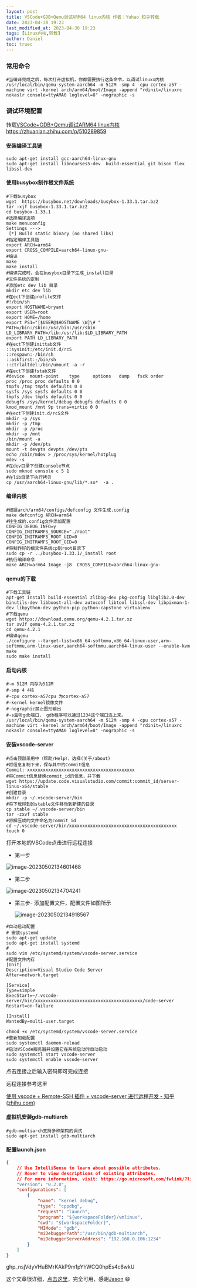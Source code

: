 ```yaml
---
layout: post
title: VSCode+GDB+Qemu调试ARM64 linux内核 作者：Yuhao 知乎转载
date: 2023-04-30 19:23 
last_modified_at: 2023-04-30 19:23 
tags: [Linux内核,转载]
author: Daniel
toc: truec
---
```

### 常用命令

```shell
#当编译完成之后，每次打开虚拟机，你都需要执行这条命令，以调试linuxx内核
/usr/local/bin/qemu-system-aarch64 -m 512M -smp 4 -cpu cortex-a57 -machine virt -kernel arch/arm64/boot/Image -append "rdinit=/linuxrc nokaslr console=ttyAMA0 loglevel=8" -nographic -s
```

### 调试环境配置

转载[VSCode+GDB+Qemu调试ARM64 linux内核](https://zhuanlan.zhihu.com/p/510289859) https://zhuanlan.zhihu.com/p/510289859

#### 安装编译工具链

```shell
sudo apt-get install gcc-aarch64-linux-gnu
sudo apt-get install libncurses5-dev  build-essential git bison flex libssl-dev
```

#### 使用busybox制作根文件系统

```shell
#下载busybox
wget  https://busybox.net/downloads/busybox-1.33.1.tar.bz2
tar -xjf busybox-1.33.1.tar.bz2
cd busybox-1.33.1
#选择编译选项
make menuconfig
Settings --->
 [*] Build static binary (no shared libs) 
#指定编译工具链
export ARCH=arm64
export CROSS_COMPILE=aarch64-linux-gnu-
#编译
make
make install
#编译完成时，会在busybox目录下生成_install目录
#文件系统的定制
#添加etc dev lib 目录
mkdir etc dev lib
#在ect下创建profile文件
#!/bin/sh
export HOSTNAME=bryant
export USER=root
export HOME=/home
export PS1="[$USER@$HOSTNAME \W]\# "
PATH=/bin:/sbin:/usr/bin:/usr/sbin
LD_LIBRARY_PATH=/lib:/usr/lib:$LD_LIBRARY_PATH
export PATH LD_LIBRARY_PATH
#在ect下创建inittab文件
::sysinit:/etc/init.d/rcS
::respawn:-/bin/sh
::askfirst:-/bin/sh
::ctrlaltdel:/bin/umount -a -r
#在ect下创建fstab文件
#device  mount-point    type     options   dump   fsck order
proc /proc proc defaults 0 0
tmpfs /tmp tmpfs defaults 0 0
sysfs /sys sysfs defaults 0 0
tmpfs /dev tmpfs defaults 0 0
debugfs /sys/kernel/debug debugfs defaults 0 0
kmod_mount /mnt 9p trans=virtio 0 0
#在ect下创建init.d/rcS文件
mkdir -p /sys
mkdir -p /tmp
mkdir -p /proc
mkdir -p /mnt
/bin/mount -a
mkdir -p /dev/pts
mount -t devpts devpts /dev/pts
echo /sbin/mdev > /proc/sys/kernel/hotplug
mdev -s
#在dev目录下创建console节点
sudo mknod console c 5 1
#在lib目录下执行拷贝
cp /usr/aarch64-linux-gnu/lib/*.so*  -a .
```

#### 编译内核

```shell
#根据arch/arm64/configs/defconfig 文件生成.config
make defconfig ARCH=arm64
#往生成的.config文件添加配置
CONFIG_DEBUG_INFO=y 
CONFIG_INITRAMFS_SOURCE="./root"
CONFIG_INITRAMFS_ROOT_UID=0
CONFIG_INITRAMFS_ROOT_GID=0
#将制作好的根文件系统cp到root目录下
sudo cp -r ../busybox-1.33.1/_install root
#执行编译命令
make ARCH=arm64 Image -j8  CROSS_COMPILE=aarch64-linux-gnu-
```

#### qemu的下载

```shell
#下载工具链
apt-get install build-essential zlib1g-dev pkg-config libglib2.0-dev binutils-dev libboost-all-dev autoconf libtool libssl-dev libpixman-1-dev libpython-dev python-pip python-capstone virtualenv
#下载qemu
wget https://download.qemu.org/qemu-4.2.1.tar.xz
tar xvJf qemu-4.2.1.tar.xz
cd qemu-4.2.1
#编译qemu
./configure --target-list=x86_64-softmmu,x86_64-linux-user,arm-softmmu,arm-linux-user,aarch64-softmmu,aarch64-linux-user --enable-kvm
make 
sudo make install
```

#### 启动内核

```shell
#-m 512M 内存为512M
#-smp 4 4核
#-cpu cortex-a57cpu 为cortex-a57
#-kernel kernel镜像文件
#-nographic禁止图形输出
#-s监听gdb端口， gdb程序可以通过1234这个端口连上来。
/usr/local/bin/qemu-system-aarch64 -m 512M -smp 4 -cpu cortex-a57 -machine virt -kernel arch/arm64/boot/Image -append "rdinit=/linuxrc nokaslr console=ttyAMA0 loglevel=8" -nographic -s
```

#### 安装vscode-server

```shell
#点击顶部采用中（帮助/Help），选择(关于/about)
#将信息复制下来，保存其中的Commit信息
Commit: xxxxxxxxxxxxxxxxxxxxxxxxxxxxxxxxxxxxxxxxx
#将Commit信息替换commit_id的信息，并下载
wget https://update.code.visualstudio.com/commit:commit_id/server-linux-x64/stable
#创建目录
mkdir -p ~/.vscode-server/bin
#将下载得到的stable文件移动到新建的目录
cp stable ~/.vscode-server/bin
tar -zxvf stable
#将解压成的文件命名为commit_id
cd ~/.vscode-server/bin/xxxxxxxxxxxxxxxxxxxxxxxxxxxxxxxxxxxxxxxxx
touch 0
```

打开本地的VSCode点击进行远程连接

- 第一步

![image-20230502134601468](https://cdn.jsdelivr.net/gh/JJcodo/Pictures@main/blog_picture/image-20230502134601468.png)



- 第二步

![image-20230502134704241](https://cdn.jsdelivr.net/gh/JJcodo/Pictures@main/blog_picture/image-20230502134704241.png)

- 第三步- 添加配置文件，配置文件如图所示

  ![image-20230502134918567](https://cdn.jsdelivr.net/gh/JJcodo/Pictures@main/blog_picture/image-20230502134918567.png)

```shell
#自动启动配置
# 安装systemd
sudo apt-get update
sudo apt-get install systemd
#
sudo vim /etc/systemd/system/vscode-server.service
#配置文件内存
[Unit]
Description=Visual Studio Code Server
After=network.target

[Service]
Type=simple
ExecStart=~/.vscode-server/bin/xxxxxxxxxxxxxxxxxxxxxxxxxxxxxxxxxxxxxxxxx/code-server
Restart=on-failure

[Install]
WantedBy=multi-user.target

chmod +x /etc/systemd/system/vscode-server.service
#重新加载配置
sudo systemctl daemon-reload
#启动VSCode服务器并设置它在系统启动时自动启动
sudo systemctl start vscode-server
sudo systemctl enable vscode-server

```

点击连接之后输入密码即可完成连接

远程连接参考这里

[使用 vscode + Remote-SSH 插件 + vscode-server 进行远程开发 - 知乎 (zhihu.com)](https://zhuanlan.zhihu.com/p/493050003)

#### 虚拟机安装gdb-multiarch



```shell
#gdb-multiarch支持多种架构的调试
sudo apt-get install gdb-multiarch
```

#### 配置launch.json

```json
{
    // Use IntelliSense to learn about possible attributes.
    // Hover to view descriptions of existing attributes.
    // For more information, visit: https://go.microsoft.com/fwlink/?linkid=830387
    "version": "0.2.0",
    "configurations": [
        {
            "name": "kernel debug",
            "type": "cppdbg",
            "request": "launch",
            "program": "${workspaceFolder}/vmlinux",
            "cwd": "${workspaceFolder}",
            "MIMode": "gdb",
            "miDebuggerPath":"/usr/bin/gdb-multiarch",
            "miDebuggerServerAddress": "192.168.0.106:1234"
        }
    ]
}
```

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

这个文章很详细，[点击这里](https://zhuanlan.zhihu.com/p/510289859)，完全可用，感谢[Jason](https://github.com/ridiJason)  :smile:

